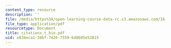 ```yaml
---
content_type: resource
description: ''
file: /media/https%3A/open-learning-course-data-rc.s3.amazonaws.com/16-885j-aircraft-systems-engineering-fall-2004/e834eca138bf7d267559640605e52815_citationx_t_bio.pdf
file_type: application/pdf
resourcetype: Document
title: citationx_t_bio.pdf
uid: e834eca1-38bf-7d26-7559-640605e52815
---
```

